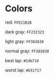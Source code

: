 # Colors

red: `FFE21B1B`

dark gray: `FF232323`

light gray: `FF383838`

normal gray: `FF303030`

best lap: `#14b719`

worst lap: `#b51f17`
